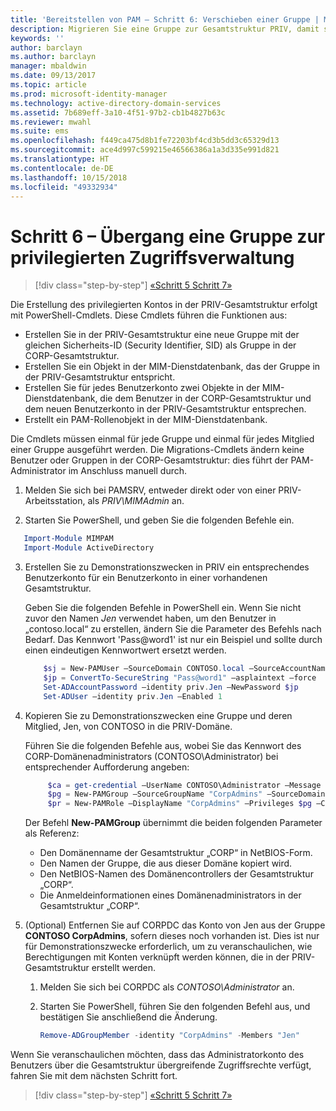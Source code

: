 ```yaml
---
title: 'Bereitstellen von PAM – Schritt 6: Verschieben einer Gruppe | Microsoft Docs'
description: Migrieren Sie eine Gruppe zur Gesamtstruktur PRIV, damit sie mit Privileged Access Management verwaltet werden kann.
keywords: ''
author: barclayn
ms.author: barclayn
manager: mbaldwin
ms.date: 09/13/2017
ms.topic: article
ms.prod: microsoft-identity-manager
ms.technology: active-directory-domain-services
ms.assetid: 7b689eff-3a10-4f51-97b2-cb1b4827b63c
ms.reviewer: mwahl
ms.suite: ems
ms.openlocfilehash: f449ca475d8b1fe72203bf4cd3b5dd3c65329d13
ms.sourcegitcommit: ace4d997c599215e46566386a1a3d335e991d821
ms.translationtype: HT
ms.contentlocale: de-DE
ms.lasthandoff: 10/15/2018
ms.locfileid: "49332934"
---
```

# <a name="step-6--transition-a-group-to-privileged-access-management"></a>Schritt 6 – Übergang eine Gruppe zur privilegierten Zugriffsverwaltung

> [!div class="step-by-step"]
> [«Schritt 5 ](step-5-establish-trust-between-priv-corp-forests.md)
> [Schritt 7»](step-7-elevate-user-access.md)

Die Erstellung des privilegierten Kontos in der PRIV-Gesamtstruktur erfolgt mit PowerShell-Cmdlets. Diese Cmdlets führen die Funktionen aus:

- Erstellen Sie in der PRIV-Gesamtstruktur eine neue Gruppe mit der gleichen Sicherheits-ID (Security Identifier, SID) als Gruppe in der CORP-Gesamtstruktur.  
- Erstellen Sie ein Objekt in der MIM-Dienstdatenbank, das der Gruppe in der PRIV-Gesamtstruktur entspricht.  
- Erstellen Sie für jedes Benutzerkonto zwei Objekte in der MIM-Dienstdatenbank, die dem Benutzer in der CORP-Gesamtstruktur und dem neuen Benutzerkonto in der PRIV-Gesamtstruktur entsprechen.  
- Erstellt ein PAM-Rollenobjekt in der MIM-Dienstdatenbank.  

Die Cmdlets müssen einmal für jede Gruppe und einmal für jedes Mitglied einer Gruppe ausgeführt werden. Die Migrations-Cmdlets ändern keine Benutzer oder Gruppen in der CORP-Gesamtstruktur: dies führt der PAM-Administrator im Anschluss manuell durch.

1. Melden Sie sich bei PAMSRV, entweder direkt oder von einer PRIV-Arbeitsstation, als *PRIV\MIMAdmin* an.

2.  Starten Sie PowerShell, und geben Sie die folgenden Befehle ein.

```PowerShell
   Import-Module MIMPAM
   Import-Module ActiveDirectory
```

3. Erstellen Sie zu Demonstrationszwecken in PRIV ein entsprechendes Benutzerkonto für ein Benutzerkonto in einer vorhandenen Gesamtstruktur.

   Geben Sie die folgenden Befehle in PowerShell ein.  Wenn Sie nicht zuvor den Namen *Jen* verwendet haben, um den Benutzer in „contoso.local“ zu erstellen, ändern Sie die Parameter des Befehls nach Bedarf. Das Kennwort 'Pass@word1' ist nur ein Beispiel und sollte durch einen eindeutigen Kennwortwert ersetzt werden.

   ```PowerShell
       $sj = New-PAMUser –SourceDomain CONTOSO.local –SourceAccountName Jen
       $jp = ConvertTo-SecureString "Pass@word1" –asplaintext –force
       Set-ADAccountPassword –identity priv.Jen –NewPassword $jp
       Set-ADUser –identity priv.Jen –Enabled 1
   ```

4. Kopieren Sie zu Demonstrationszwecken eine Gruppe und deren Mitglied, Jen, von CONTOSO in die PRIV-Domäne.

    Führen Sie die folgenden Befehle aus, wobei Sie das Kennwort des CORP-Domänenadministrators (CONTOSO\Administrator) bei entsprechender Aufforderung angeben:

   ```PowerShell
        $ca = get-credential –UserName CONTOSO\Administrator –Message "CORP forest domain admin credentials"
        $pg = New-PAMGroup –SourceGroupName "CorpAdmins" –SourceDomain CONTOSO.local                 –SourceDC CORPDC.contoso.local –Credentials $ca
        $pr = New-PAMRole –DisplayName "CorpAdmins" –Privileges $pg –Candidates $sj
   ```

    Der Befehl **New-PAMGroup** übernimmt die beiden folgenden Parameter als Referenz:

     -   Den Domänenname der Gesamtstruktur „CORP“ in NetBIOS-Form.  
     -   Den Namen der Gruppe, die aus dieser Domäne kopiert wird.  
     -   Den NetBIOS-Namen des Domänencontrollers der Gesamtstruktur „CORP“.  
     -   Die Anmeldeinformationen eines Domänenadministrators in der Gesamtstruktur „CORP“.  

5. (Optional) Entfernen Sie auf CORPDC das Konto von Jen aus der Gruppe **CONTOSO CorpAdmins**, sofern dieses noch vorhanden ist.  Dies ist nur für Demonstrationszwecke erforderlich, um zu veranschaulichen, wie Berechtigungen mit Konten verknüpft werden können, die in der PRIV-Gesamtstruktur erstellt werden.

   1.  Melden Sie sich bei CORPDC als *CONTOSO\Administrator* an.

   2.  Starten Sie PowerShell, führen Sie den folgenden Befehl aus, und bestätigen Sie anschließend die Änderung.

       ```PowerShell
       Remove-ADGroupMember -identity "CorpAdmins" -Members "Jen"
       ```


Wenn Sie veranschaulichen möchten, dass das Administratorkonto des Benutzers über die Gesamtstruktur übergreifende Zugriffsrechte verfügt, fahren Sie mit dem nächsten Schritt fort.

> [!div class="step-by-step"]
> [«Schritt 5 ](step-5-establish-trust-between-priv-corp-forests.md)
> [Schritt 7»](step-7-elevate-user-access.md)
